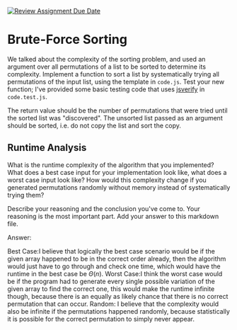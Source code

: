 [![Review Assignment Due Date](https://classroom.github.com/assets/deadline-readme-button-24ddc0f5d75046c5622901739e7c5dd533143b0c8e959d652212380cedb1ea36.svg)](https://classroom.github.com/a/7eEMzrNd)
# Brute-Force Sorting

We talked about the complexity of the sorting problem, and used an argument over
all permutations of a list to be sorted to determine its complexity. Implement
a function to sort a list by systematically trying all permutations of the input
list, using the template in `code.js`. Test your new function; I've provided
some basic testing code that uses [jsverify](https://jsverify.github.io/) in
`code.test.js`.

The return value should be the number of permutations that were tried until the
sorted list was "discovered". The unsorted list passed as an argument should be
sorted, i.e. do not copy the list and sort the copy.

## Runtime Analysis

What is the runtime complexity of the algorithm that you implemented? What does
a best case input for your implementation look like, what does a worst case
input look like? How would this complexity change if you generated permutations
randomly without memory instead of systematically trying them?

Describe your reasoning and the conclusion you've come to. Your reasoning is the
most important part. Add your answer to this markdown file.

Answer:

Best Case:I believe that logically the best case scenario would be if the given array happened to be in the correct order already, then the algorithm would just have to go through and check one time, which would have the runtime in the best case be $\Theta(n)$.
Worst Case:I think the worst case would be if the program had to generate every single possible variation of the given array to find the correct one, this would make the runtime infinite though, because there is an equally as likely chance that there is no correct permutation that can occur.
Random: I believe that the complexity would also be infinite if the permutations happened randomly, because statistically it is possible for the correct permutation to simply never appear.
